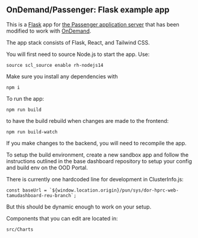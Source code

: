 ## OnDemand/Passenger: Flask example app

This is a [Flask](http://flask.pocoo.org/) app for [the Passenger application server](https://www.phusionpassenger.com/) that has been modified to work with [OnDemand](https://openondemand.org/).

The app stack consists of Flask, React, and Tailwind CSS.

You will first need to source Node.js to start the app. Use:
```
source scl_source enable rh-nodejs14
```

Make sure you install any dependencies with 
```
npm i
```

To run the app:
```
npm run build
```
to have the build rebuild when changes are made to the frontend:
```
npm run build-watch
```
If you make changes to the backend, you will need to recompile the app.

To setup the build environment, create a new sandbox app and follow the instructions outlined in the base dashboard repository to setup your config and build env on the OOD Portal.

There is currently one hardcoded line for development in ClusterInfo.js:

```  
const baseUrl = `${window.location.origin}/pun/sys/dor-hprc-web-tamudashboard-reu-branch`;
```

But this should be dynamic enough to work on your setup.

Components that you can edit are located in:
```
src/Charts
```